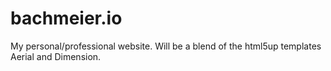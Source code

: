 # bachmeier.io
My personal/professional website. Will be a blend of the html5up templates Aerial and Dimension.
